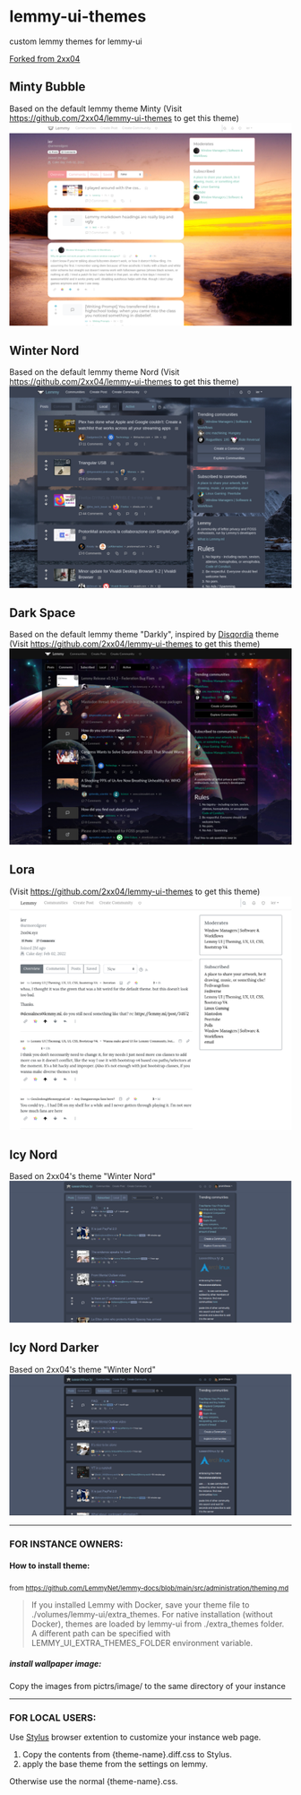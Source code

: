 # lemmy-ui-themes
custom lemmy themes for lemmy-ui

[Forked from 2xx04](https://github.com/2xx04/lemmy-ui-themes/)


## Minty Bubble
Based on the default lemmy theme Minty
(Visit https://github.com/2xx04/lemmy-ui-themes to get this theme)
![](https://github.com/2xx04/lemmy-ui-themes/raw/main/screenshots/mintybubble.png)
## Winter Nord
Based on the default lemmy theme Nord
(Visit https://github.com/2xx04/lemmy-ui-themes to get this theme)
![](https://github.com/2xx04/lemmy-ui-themes/raw/main/screenshots/winternord.png)
## Dark Space
Based on the default lemmy theme "Darkly", inspired by [Disqordia](https://disqordia.space) theme
(Visit https://github.com/2xx04/lemmy-ui-themes to get this theme)
![](https://github.com/2xx04/lemmy-ui-themes/raw/main/screenshots/darkspace.png)

## Lora
(Visit https://github.com/2xx04/lemmy-ui-themes to get this theme)
![](https://github.com/2xx04/lemmy-ui-themes/raw/main/screenshots/lora-distractionless.png)

## Icy Nord
Based on 2xx04's theme "Winter Nord"
![](https://github.com/promitheas17j/lemmy-ui-themes/raw/main/screenshots/icy-nord.png)

## Icy Nord Darker
Based on 2xx04's theme "Winter Nord"
![](https://github.com/promitheas17j/lemmy-ui-themes/raw/main/screenshots/icy-nord-darker.png)

---

### FOR INSTANCE OWNERS:

#### How to install theme:
<sub>from https://github.com/LemmyNet/lemmy-docs/blob/main/src/administration/theming.md</sub>

> If you installed Lemmy with Docker, save your theme file to ./volumes/lemmy-ui/extra_themes. For native installation (without Docker), themes are loaded by lemmy-ui from ./extra_themes folder. A different path can be specified with LEMMY_UI_EXTRA_THEMES_FOLDER environment variable.

##### install wallpaper image:

Copy the images from pictrs/image/ to the same directory of your instance

---

### FOR LOCAL USERS:

Use [Stylus](https://add0n.com/stylus.html) browser extention to customize your instance web page.

1. Copy the contents from {theme-name}.diff.css to Stylus.
2. apply the base theme from the settings on lemmy.

Otherwise use the normal {theme-name}.css.
